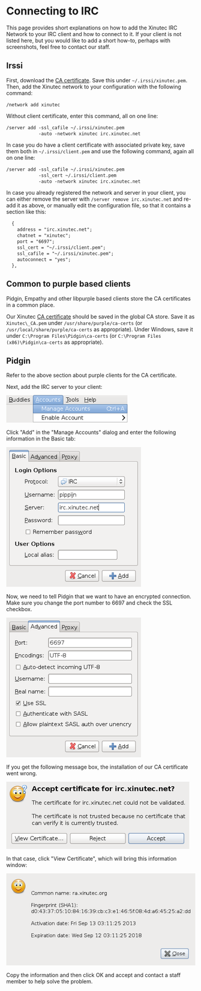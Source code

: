 Connecting to IRC
=================

This page provides short explanations on how to add the Xinutec IRC Network to
your IRC client and how to connect to it. If your client is not listed here,
but you would like to add a short how-to, perhaps with screenshots, feel free
to contact our staff.

Irssi
-----

First, download the [CA certificate](ca.crt). Save this under
`~/.irssi/xinutec.pem`. Then, add the Xinutec network to your configuration
with the following command:

```
/network add xinutec
```

Without client certificate, enter this command, all on one line:

```
/server add -ssl_cafile ~/.irssi/xinutec.pem
            -auto -network xinutec irc.xinutec.net
```

In case you do have a client certificate with associated private key, save
them both in `~/.irssi/client.pem` and use the following command, again all on
one line:

```
/server add -ssl_cafile ~/.irssi/xinutec.pem
            -ssl_cert ~/.irssi/client.pem
            -auto -network xinutec irc.xinutec.net
```

In case you already registered the network and server in your client, you can
either remove the server with `/server remove irc.xinutec.net` and re-add it
as above, or manually edit the configuration file, so that it contains a
section like this:

```
  {
    address = "irc.xinutec.net";
    chatnet = "xinutec";
    port = "6697";
    ssl_cert = "~/.irssi/client.pem";
    ssl_cafile = "~/.irssi/xinutec.pem";
    autoconnect = "yes";
  },
```

Common to purple based clients
------------------------------

Pidgin, Empathy and other libpurple based clients store the CA certificates in
a common place.

Our Xinutec [CA certificate](ca.crt) should be saved in the global CA store.
Save it as `Xinutec\_CA.pem` under `/usr/share/purple/ca-certs` (or
`/usr/local/share/purple/ca-certs` as appropriate). Under Windows, save it
under `C:\Program Files\Pidgin\ca-certs` (or `C:\Program Files
(x86)\Pidgin\ca-certs` as appropriate).

Pidgin
------

Refer to the above section about purple clients for the CA certificate.

Next, add the IRC server to your client:

![Manage Accounts](pidgin/step1.png)

Click "Add" in the "Manage Accounts" dialog and enter the following
information in the Basic tab:

![Add Account](pidgin/step2.png)

Now, we need to tell Pidgin that we want to have an encrypted connection. Make
sure you change the port number to 6697 and check the SSL checkbox.

![SSL Settings](pidgin/step3.png)

If you get the following message box, the installation of our CA certificate
went wrong.

![Invalid Certificate](pidgin/step4.png)

In that case, click "View Certificate", which will bring this information
window:

![Invalid Certificate](pidgin/step5.png)

Copy the information and then click OK and accept and contact a staff member
to help solve the problem.
